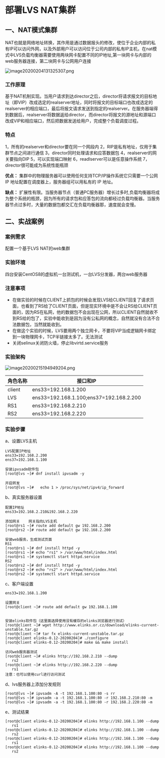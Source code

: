 # 部署LVS NAT集群

## 一、NAT模式集群

NAT也就是网络地址转换，其作用是通过数据报头的修改，使位于企业内部的私有IP可以访问外网，以及外部用户可以访问位于公司内部的私有IP主机，在nat模式中LVS负载均衡器需要使用两块网卡配置不同的IP地址,第一块网卡与内部的web服务器连接，第二块网卡与公网用户连接

![image20200204131325307.png](https://www.zutuanxue.com:8000/static/media/images/2020/10/29/1603966584168.png)

### 工作原理

基于NAT机制实现。当用户请求到达director之后，director将请求报文的目标地址（即VIP）改成选定的realserver地址，同时将报文的目标端口也改成选定的realserver的相应端口，最后将报文请求发送到指定的realserver。在服务器端得到数据后，realserver将数据返给director，而director将报文的源地址和源端口改成VIP和相应端口，然后把数据发送给用户，完成整个负载调度过程。

### 特点

1，所有的realserver和director要在同一个网段内
2，RIP是私有地址，仅用于集群节点之间进行通信
3，director同时处理请求和应答数据包
4，realserver的网关要指向DIP
5，可以实现端口映射
6，readlserver可以是任意操作系统
7，director很可能成为系统性能瓶颈

**优点：** 集群中的物理服务器可以使用任何支持TCP/IP操作系统它只需要一个公网 IP 地址配置在调度器上，服务器组可以用私有的 IP 地址。

**缺点：** 扩展性有限。当服务器节点（普通PC服务器）增长过多时,负载均衡器将成为整个系统的瓶颈，因为所有的请求包和应答包的流向都经过负载均衡器。当服务器节点过多时，大量的数据包都交汇在负载均衡器那，速度就会变慢。

## 二、实战案例

### 案例需求

配置一个基于LVS NAT的web集群

### 实验环境

四台安装CentOS8的虚拟机一台测试机，一台LVS分发器，两台web服务器

### 注意事项

- 在做实验的时候在CLIENT上抓包的时候会发现LVS给CLIENT回复了请求页面，也看到了RS给了CLIENT页面，但是现实环境中是不会让RS给CLIENT页面的，因为RS在私网，他的数据包不会出现在公网，所以CLIENT自然就收不到RS给的包了，实验中能收到是因为没有公私网的概念，自然就没有合法不合法数据包，当然就能收到。
- 在做这个实验的时候，LVS要用两个独立网卡，不要将VIP当成逻辑网卡绑定到一块物理网卡，TCP半链接太多了。无法测试
- 关闭selinux关闭防火墙，停止libvirtd.service服务

### 实验架构

![image20200215194949204.png](https://www.zutuanxue.com:8000/static/media/images/2020/10/29/1603966889055.png)

|角色名称|接口和IP|
| --------| ---------------------------------------|
|client|ens33=192.168.1.200|
|LVS|ens33=192.168.1.100;ens37=192.168.2.200|
|RS1|ens33=192.168.2.210|
|RS2|ens33=192.168.2.220|

### 实验步骤

a、设置LVS主机

```
LVS配置IP地址
ens33=192.168.2.200
ens37=192.168.1.100

安装ipvsadm软件包
[root@lvs ~]# dnf install ipvsadm -y

开启转发
[root@lvs ~]#	echo 1 > /proc/sys/net/ipv4/ip_forward
```

b、真实服务器设置

```
配置IP地址
ens33=192.168.2.210&192.168.2.220

添加网关	网关指向LVS主机
[root@rs1 ~]# route add default gw 192.168.2.200
[root@rs2 ~]# route add default gw 192.168.2.200

安装web服务，生成测试页面
RS1
[root@rs1 ~]# dnf install httpd -y
[root@rs1 ~]# echo "rs1" > /var/www/html/index.html
[root@rs1 ~]# systemctl start httpd.service
RS2
[root@rs2 ~]# dnf install httpd -y
[root@rs2 ~]# echo "rs2" > /var/www/html/index.html
[root@rs2 ~]# systemctl start httpd.service
```

c、客户端设置

```
ens33=192.168.1.200

设置网关
[root@client ~]# route add default gw 192.168.1.100


安装elinks软件包（这里面选择使用没有缓存的elinks浏览器进行测试）
[root@client ~]# wget http://www.elinks.or.cz/download/elinks-current-unstable.tar.gz
[root@client ~]# tar fx elinks-current-unstable.tar.gz 
[root@client elinks-0.12-20200204]# ./configure
[root@client elinks-0.12-20200204]# make && make install

访问web服务器测试
[root@client ~]# elinks http://192.168.2.210 --dump
   rs2
[root@client ~]# elinks http://192.168.2.220 --dump
   rs1
注意：也可以使用curl进行访问测试
```

d、lvs服务器上添加分发规则

```
[root@lvs ~]# ipvsadm -A -t 192.168.1.100:80 -s rr
[root@lvs ~]# ipvsadm -a -t 192.168.1.100:80 -r 192.168.2.210:80 -m
[root@lvs ~]# ipvsadm -a -t 192.168.1.100:80 -r 192.168.2.220:80 -m
```

e、测试结果

```
[root@client elinks-0.12-20200204]# elinks http://192.168.1.100 --dump
   rs1
[root@client elinks-0.12-20200204]# elinks http://192.168.1.100 --dump
   rs2
[root@client elinks-0.12-20200204]# elinks http://192.168.1.100 --dump
   rs1
[root@client elinks-0.12-20200204]# elinks http://192.168.1.100 --dump
   rs2
```
